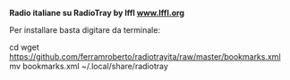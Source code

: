 
<b>Radio italiane su RadioTray by lffl <a href="http://www.lffl.org/">www.lffl.org</a></b>

Per installare basta digitare da terminale:

cd
wget https://github.com/ferramroberto/radiotrayita/raw/master/bookmarks.xml
mv bookmarks.xml ~/.local/share/radiotray
